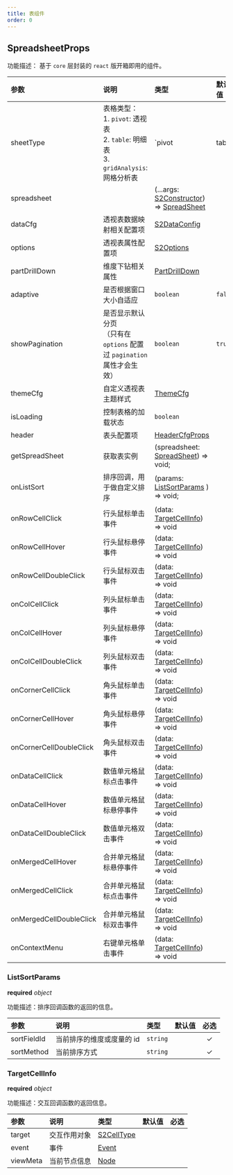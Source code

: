 ```yaml
---
title: 表组件
order: 0
---
```


## SpreadsheetProps

功能描述： 基于 `core` 层封装的 `react` 版开箱即用的组件。

| 参数 | 说明                                                         | 类型 | 默认值  | 必选 |
| :--- | :--- | :--- | :--- | :---: |
| sheetType |  表格类型：<br> 1. `pivot`: 透视表 <br> 2. `table`: 明细表 <br> 3. `gridAnalysis`: 网格分析表| `pivot | table | gridAnalysis` | `pivot` | |
| spreadsheet | | (...args: [S2Constructor](/zh/docs/api/basic-class/spreadsheet#s2constructor)) => [SpreadSheet](/zh/docs/api/basic-class/spreadsheet) | |  |
| dataCfg |  透视表数据映射相关配置项 | [S2DataConfig](/zh/docs/api/general/S2DataConfig) | | ✓ |
| options | 透视表属性配置项 | [S2Options](/zh/docs/api/general/S2Options) | | ✓ |
| partDrillDown |  维度下钻相关属性 | [PartDrillDown](/zh/docs/api/components/drill-down) | |  |
| adaptive | 是否根据窗口大小自适应 | `boolean` | `false` | |
| showPagination | 是否显示默认分页<br>（只有在 `options` 配置过 `pagination`  属性才会生效） | `boolean` | `true` | |
| themeCfg | 自定义透视表主题样式 | [ThemeCfg](/zh/docs/api/general/S2Theme) | |  |
| isLoading | 控制表格的加载状态 | `boolean` | | |
| header | 表头配置项 | [HeaderCfgProps](/zh/docs/api/components/header) | | |
| getSpreadSheet | 获取表实例 | (spreadsheet: [SpreadSheet](/zh/docs/api/basic-class/spreadsheet)) => void; | | |
| onListSort | 排序回调，用于做自定义排序 |  (params: [ListSortParams](#listsortparams) ) => void; | |  |
| onRowCellClick | 行头鼠标单击事件 | (data: [TargetCellInfo](#targetcellinfo)) => void | | |
| onRowCellHover | 行头鼠标悬停事件 | (data: [TargetCellInfo](#targetcellinfo)) => void | | |
| onRowCellDoubleClick | 行头鼠标双击事件 | (data: [TargetCellInfo](#targetcellinfo)) => void | | |
| onColCellClick | 列头鼠标单击事件 | (data: [TargetCellInfo](#targetcellinfo)) => void | | |
| onColCellHover | 列头鼠标悬停事件 | (data: [TargetCellInfo](#targetcellinfo)) => void | | |
| onColCellDoubleClick | 列头鼠标双击事件| (data: [TargetCellInfo](#targetcellinfo)) => void | | |
| onCornerCellClick | 角头鼠标单击事件| (data: [TargetCellInfo](#targetcellinfo)) => void | | |
| onCornerCellHover | 角头鼠标悬停事件| (data: [TargetCellInfo](#targetcellinfo)) => void | | |
| onCornerCellDoubleClick | 角头鼠标双击事件| (data: [TargetCellInfo](#targetcellinfo)) => void | | |
| onDataCellClick | 数值单元格鼠标点击事件 | (data: [TargetCellInfo](#targetcellinfo)) => void | | |
| onDataCellHover | 数值单元格鼠标悬停事件 | (data: [TargetCellInfo](#targetcellinfo)) => void | | |
| onDataCellDoubleClick | 数值单元格双击事件| (data: [TargetCellInfo](#targetcellinfo)) => void | | |
| onMergedCellHover | 合并单元格鼠标悬停事件 | (data: [TargetCellInfo](#targetcellinfo)) => void | | |
| onMergedCellClick | 合并单元格鼠标点击事件 | (data: [TargetCellInfo](#targetcellinfo)) => void | | |
| onMergedCellDoubleClick | 合并单元格鼠标双击事件| (data: [TargetCellInfo](#targetcellinfo)) => void | | |
| onContextMenu | 右键单元格单击事件| (data: [TargetCellInfo](#targetcellinfo)) => void | | |

### ListSortParams

<description> **required**  _object_ </description>

功能描述：排序回调函数的返回的信息。

| 参数 | 说明                      | 类型 | 默认值  | 必选 |
| :--- | :--- | :--- | :--- | :---: |
| sortFieldId | 当前排序的维度或度量的 id | `string` | | ✓ |
| sortMethod | 当前排序方式 | `string` | | ✓ |

### TargetCellInfo

<description> **required**  _object_ </description>

功能描述：交互回调函数的返回信息。

| 参数 | 说明                   | 类型 | 默认值  | 必选 |
| :--- | :--- | :--- | :--- | :---: |
| target | 交互作用对象 | [S2CellType](/zh/docs/api/basic-class/base-cell) | |  |
| event | 事件 | [Event](#) | |  |
| viewMeta | 当前节点信息 | [Node](/zh/docs/api/basic-class/node) | |  |
